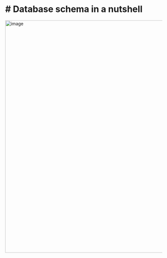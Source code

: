 # # Database schema in a nutshell
<img width="1404" height="745" alt="image" src="https://github.com/user-attachments/assets/038ee72f-60e0-449a-8839-9184ef8c9c28" />
